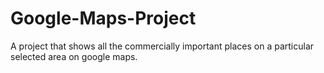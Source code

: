 # Google-Maps-Project
A project that shows all the commercially important places on a particular selected area on google maps.
